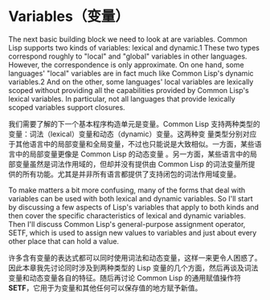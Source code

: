 # Variables（变量）

The next basic building block we need to look at are variables. Common
Lisp supports two kinds of variables: lexical and dynamic.1 These two
types correspond roughly to "local" and "global" variables in other
languages. However, the correspondence is only approximate. On one
hand, some languages' "local" variables are in fact much like Common
Lisp's dynamic variables.2 And on the other, some languages' local
variables are lexically scoped without providing all the capabilities
provided by Common Lisp's lexical variables. In particular, not all
languages that provide lexically scoped variables support closures.

我们需要了解的下一个基本程序构造单元是变量。Common Lisp
支持两种类型的变量：词法（lexical）变量和动态（dynamic）变量。这两种变
量类型分别对应于其他语言中的局部变量和全局变量，不过也只能说是大致相似。一方面，某些语言中的局部变量更像是
Common Lisp
的动态变量 。另一方面，某些语言中的局部变量虽然是词法作用域的，但却并没有提供由
Common Lisp
的词法变量所提供的所有功能。尤其是并非所有语言都提供了支持闭包的词法作用域变量。

To make matters a bit more confusing, many of the forms that deal with
variables can be used with both lexical and dynamic variables. So I'll
start by discussing a few aspects of Lisp's variables that apply to
both kinds and then cover the specific characteristics of lexical and
dynamic variables. Then I'll discuss Common Lisp's general-purpose
assignment operator, SETF, which is used to assign new values to
variables and just about every other place that can hold a value.

许多含有变量的表达式都可以同时使用词法和动态变量，这样一来更令人困惑了。因此本章我先讨论同时涉及到两种类型的
Lisp 变量的几个方面，然后再谈及词法变量和动态变量各自的特征。随后再讨论
Common Lisp
的通用赋值操作符 **SETF**，它用于为变量和其他任何可以保存值的地方赋予新值。
